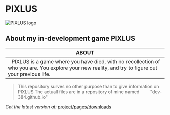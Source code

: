 # PIXLUS

![PIXLUS logo](https://raw.githubusercontent.com/Dev-384/Dev-384.github.io/main/logo-64_64.ico)

## About my in-development game PIXLUS

|ABOUT|
|-----|
|⠀PIXLUS is a game where you have died, with no recollection of who you are. You explore your new reality, and try to figure out your previous life.|

> This repository surves no other purpose than to give information on PIXLUS
> The actuall files are in a repository of mine named
>⠀⠀⠀"dev-384.github.io"

_Get the latest version at:_ [project/pages/downloads](./project/pages/home.html)
